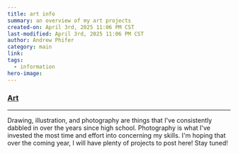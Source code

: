 ```yaml
---
title: art info
summary: an overview of my art projects
created-on: April 3rd, 2025 11:06 PM CST
last-modified: April 3rd, 2025 11:06 PM CST
author: Andrew Phifer
category: main
link: 
tags:
  - information
hero-image:
---
```


### [Art](/pages/topic_directory?category=art)

---

Drawing, illustration, and photography are things that I've consistently dabbled in over the years since high school.  Photography is what I've invested the most time and effort into concerning my skills.  I'm hoping that over the coming year, I will have plenty of projects to post here!  Stay tuned!